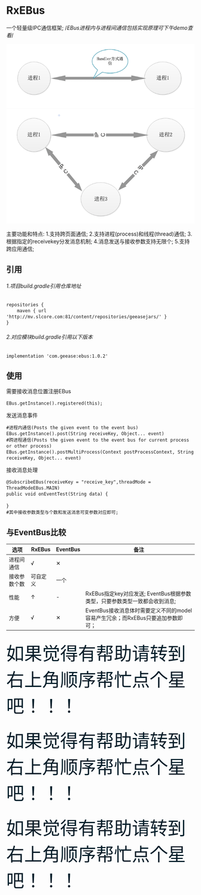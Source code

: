 # RxEBus
一个轻量级IPC通信框架;
/*EBus进程内与进程间通信包括实现原理可下午demo查看*/

<span style="width:300px;">![images](/docs/cur_process.png)</span><span style="width:300px;">![images](/docs/process_messsage.png)</span>

主要功能和特点:
1.支持跨页面通信;
2.支持进程(process)和线程(thread)通信;
3.根据指定的receivekey分发消息机制;
4.消息发送与接收参数支持无限个;
5.支持跨应用通信;
## 引用
###### 1.项目build.gradle引用仓库地址
```docker
repositories {
    maven { url 'http://mv.slcore.com:81/content/repositories/geeasejars/' }
}
```
###### 2.对应模块build.gradle引用以下版本
```docker
implementation 'com.geease:ebus:1.0.2'
```
## 使用
需要接收消息位置注册EBus
```docker
EBus.getInstance().registered(this);
```
发送消息事件
```docker
#进程内通信(Posts the given event to the event bus)
EBus.getInstance().post(String receiveKey, Object... event)
#跨进程通信(Posts the given event to the event bus for current process or other process)
EBus.getInstance().postMultiProcess(Context postProcessContext, String receiveKey, Object... event)
```
接收消息处理
```docker
@SubscribeEBus(receiveKey = "receive_key",threadMode = ThreadModeEBus.MAIN)
public void onEventTest(String data) {
    
}
#其中接收参数类型与个数和发送消息可变参数对应即可;
```
## 与EventBus比较
| 选项         | RxEBus   | EventBus | 备注                                                                            |
|--------------|----------|----------|---------------------------------------------------------------------------------|
| 进程间通信   |     √    |     ✕    |                                                                                 |
| 接收参数个数 | 可自定义 |   一个   |                                                                                 |
| 性能         |     ↑    |     -    | RxEBus指定key对应发送; EventBus根据参数类型，只要参数类型一致都会收到消息;      |
| 方便         |     √    |     ✕    | EventBus接收消息体时需要定义不同的model容易产生冗余；而RxEBus只要追加参数即可； |


###
<font size="12" color="#041d29">如果觉得有帮助请转到右上角顺序帮忙点个星吧！！！</font>
###
<font size="12" color="#041d29">如果觉得有帮助请转到右上角顺序帮忙点个星吧！！！</font>
###
<font size="12" color="#041d29">如果觉得有帮助请转到右上角顺序帮忙点个星吧！！！</font>
